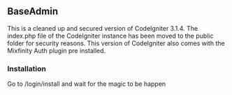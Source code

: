 ## BaseAdmin

This is a cleaned up and secured version of CodeIgniter 3.1.4. The index.php file of the CodeIgniter instance has been moved to the public folder for security reasons. This version of CodeIgniter also comes with the Mixfinity Auth plugin pre installed. 

### Installation

Go to /login/install and wait for the magic to be happen